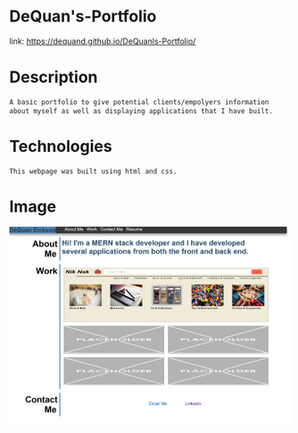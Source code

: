 # DeQuan's-Portfolio
link: https://dequand.github.io/DeQuanls-Portfolio/ 

# Description
    A basic portfolio to give potential clients/empolyers information about myself as well as displaying applications that I have built.

# Technologies
    This webpage was built using html and css.
# Image
![image](assets/Screenshot.png)